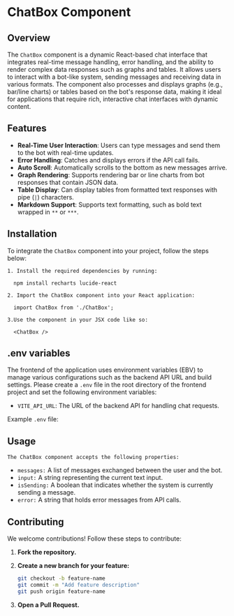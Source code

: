 # ChatBox Component

## Overview

The `ChatBox` component is a dynamic React-based chat interface that integrates real-time message handling, error handling, and the ability to render complex data responses such as graphs and tables. It allows users to interact with a bot-like system, sending messages and receiving data in various formats. The component also processes and displays graphs (e.g., bar/line charts) or tables based on the bot's response data, making it ideal for applications that require rich, interactive chat interfaces with dynamic content.

## Features

- **Real-Time User Interaction**: Users can type messages and send them to the bot with real-time updates.
- **Error Handling**: Catches and displays errors if the API call fails.
- **Auto Scroll**: Automatically scrolls to the bottom as new messages arrive.
- **Graph Rendering**: Supports rendering bar or line charts from bot responses that contain JSON data.
- **Table Display**: Can display tables from formatted text responses with pipe (`|`) characters.
- **Markdown Support**: Supports text formatting, such as bold text wrapped in `**` or `***`.

## Installation

To integrate the `ChatBox` component into your project, follow the steps below:

    1. Install the required dependencies by running:

      npm install recharts lucide-react

    2. Import the ChatBox component into your React application:
    
      import ChatBox from './ChatBox';

    3.Use the component in your JSX code like so:

      <ChatBox />


## .env variables

The frontend of the application uses environment variables (EBV) to manage various configurations such as the backend API URL and build settings. Please create a `.env` file in the root directory of the frontend project and set the following environment variables:

- `VITE_API_URL`: The URL of the backend API for handling chat requests.

Example `.env` file:


## Usage

 `The ChatBox component accepts the following properties:`

- `messages:` A list of messages exchanged between the user and the bot.
- `input:` A string representing the current text input.
- `isSending:` A boolean that indicates whether the system is currently sending a message.
- `error:` A string that holds error messages from API calls.




## Contributing

We welcome contributions! Follow these steps to contribute:

1. **Fork the repository.**

2. **Create a new branch for your feature:**

   ```bash
   git checkout -b feature-name
   git commit -m "Add feature description"
   git push origin feature-name

3. **Open a Pull Request.**



 
